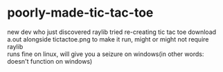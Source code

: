 # poorly-made-tic-tac-toe
new dev who just discovered raylib tried re-creating tic tac toe
download a.out alongside tictactoe.png to make it run, might or might not require raylib<br>
runs fine on linux, will give you a seizure on windows(in other words: doesn't function on windows)
